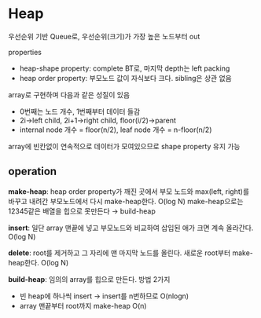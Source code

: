 # Heap
우선순위 기반 Queue로, 우선순위(크기)가 가장 높은 노드부터 out

properties

- heap-shape property: complete BT로, 마지막 depth는 left packing
- heap order property: 부모노드 값이 자식보다 크다. sibling은 상관 없음

array로 구현하며 다음과 같은 성질이 있음

- 0번째는 노드 개수, 1번째부터 데이터 들감
- 2i→left child, 2i+1→right child, floor(i/2)→parent
- internal node 개수 = floor(n/2), leaf node 개수 = n-floor(n/2)

array에 빈칸없이 연속적으로 데이터가 모여있으므로 shape property 유지 가능

## operation

**make-heap**: heap order property가 깨진 곳에서 부모 노드와 max(left, right)를 바꾸고  내려간 부모노드에서 다시 make-heap한다. O(log N) make-heap으로는 12345같은 배열을 힙으로 못만든다 → build-heap

**insert**: 일단 array 맨끝에 넣고 부모노드와 비교하여 삽입된 애가 크면 계속 올라간다. O(log N)

**delete**: root를 제거하고 그 자리에 맨 마지막 노드를 올린다. 새로운 root부터 make-heap한다. O(log N)

**build-heap**: 임의의 array를 힙으로 만든다. 방법 2가지

- 빈 heap에 하나씩 insert → insert를 n번하므로 O(nlogn)
- array 맨끝부터 root까지 make-heap O(n)
